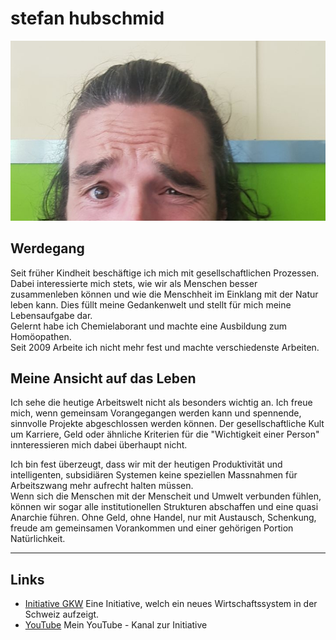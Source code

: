# stefan hubschmid

![stefan hubschmid](../img/hust.jpg)

## Werdegang

Seit früher Kindheit beschäftige ich mich mit gesellschaftlichen Prozessen.
Dabei interessierte mich stets, wie wir als Menschen besser zusammenleben können und wie die Menschheit im Einklang mit der Natur leben kann. Dies füllt meine Gedankenwelt und stellt für mich meine Lebensaufgabe dar.\
Gelernt habe ich Chemielaborant und machte eine Ausbildung zum Homöopathen.\
Seit 2009 Arbeite ich nicht mehr fest und machte verschiedenste Arbeiten.

## Meine Ansicht auf das Leben

Ich sehe die heutige Arbeitswelt nicht als besonders wichtig an. Ich freue mich, wenn gemeinsam Vorangegangen werden kann und spennende, sinnvolle Projekte abgeschlossen werden können. Der gesellschaftliche Kult um Karriere, Geld oder ähnliche Kriterien für die "Wichtigkeit einer Person" innteressieren mich dabei überhaupt nicht.

Ich bin fest überzeugt, dass wir mit der heutigen Produktivität und intelligenten, subsidiären Systemen keine speziellen Massnahmen für Arbeitszwang mehr aufrecht halten müssen. \
Wenn sich die Menschen mit der Menscheit und Umwelt verbunden fühlen, können wir sogar alle institutionellen Strukturen abschaffen und eine quasi Anarchie führen.
Ohne Geld, ohne Handel, nur mit Austausch, Schenkung, freude am gemeinsamen Vorankommen und einer gehörigen Portion Natürlichkeit.

_________________________


## Links

- [Initiative GKW](https://www.initiative-gkw.ch) Eine Initiative, welch ein neues Wirtschaftssystem in der Schweiz aufzeigt.
- [YouTube](https://www.youtube.com/@Initiative-GKW) Mein YouTube - Kanal zur Initiative

